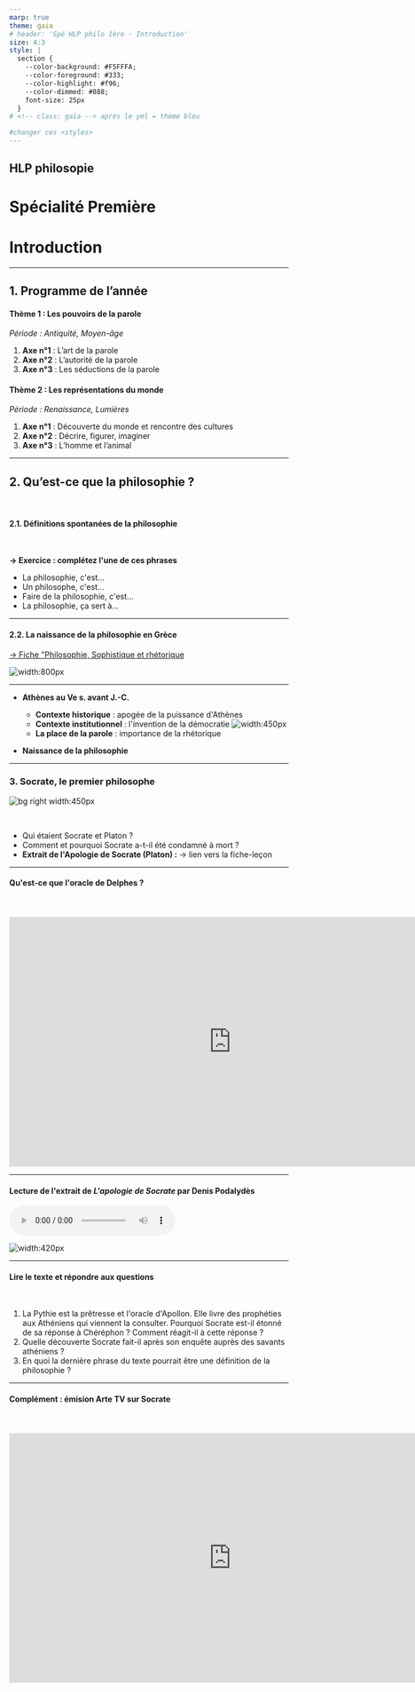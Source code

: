 ```yaml
---
marp: true
theme: gaia
# header: 'Spé HLP philo 1ère - Introduction'
size: 4:3
style: |
  section {
    --color-background: #F5FFFA;
    --color-foreground: #333;
    --color-highlight: #f96;
    --color-dimmed: #888;
    font-size: 25px
  }
# <!-- class: gaia --> après le yml = thème bleu

#changer ces <styles>
---
```




<!--
_backgroundColor: #708090
_color: #F5FFFA
-->

## HLP philosopie  <!-- fit -->
# Spécialité Première  <!-- fit -->
# Introduction  <!-- fit -->

---

<!-- paginate: true -->


## 1. Programme de l’année



#### Thème 1 : Les pouvoirs de la parole 
*Période : Antiquité, Moyen-âge*  


1) **Axe n°1** : L’art de la parole
2) **Axe n°2** : L’autorité de la parole
3) **Axe n°3** : Les séductions de la parole

#### Thème 2 : Les représentations du monde
*Période : Renaissance, Lumières*  

1) **Axe n°1** : Découverte du monde et rencontre des cultures
2) **Axe n°2** : Décrire, figurer, imaginer
3) **Axe n°3** : L’homme et l’animal

---
## 2. Qu’est-ce que la philosophie ? 
<br>

#### 2.1. Définitions spontanées de la philosophie

<br>

**→ Exercice : complétez l'une de ces phrases**

- La philosophie, c'est…
- Un philosophe, c'est…
- Faire de la philosophie, c'est…
- La philosophie, ça sert à…

---

#### 2.2. La naissance de la philosophie en Grèce
[→ Fiche "Philosophie, Sophistique et rhétorique](https://github.com/rollauda/hlp/blob/main/assets/pdf/Philosophie_rh%C3%A9torique.pdf)


![width:800px](../../assets/img/agora.jpeg)

---

- **Athènes au Ve s. avant J.-C.**

  * **Contexte historique** : apogée de la puissance d'Athènes
  * **Contexte institutionnel** : l'invention de la démocratie
  ![width:450px](../../assets/img/athenes.gif)
  * **La place de la parole** : importance de la rhétorique
* **Naissance de la philosophie**

---
### 3. Socrate, le premier philosophe

![bg right width:450px](../../assets/img/socrate.jpeg)

<br>

* Qui étaient Socrate et Platon ?
* Comment et pourquoi Socrate a-t-il été condamné à mort ?
* **Extrait de l'Apologie de Socrate (Platon) :** 
→ lien vers la fiche-leçon

---
<!--
_backgroundColor: black
_color: #F5FFFA
-->
#### Qu'est-ce que l'oracle de Delphes ?
<br>
<br>
<iframe width="800" height="450" src="https://www.youtube.com/embed/Wvdy0UQNO9E" title="YouTube video player" frameborder="0" allow="accelerometer; autoplay; clipboard-write; encrypted-media; gyroscope; picture-in-picture; web-share" allowfullscreen></iframe>

---
#### Lecture de l'extrait de *L'apologie de Socrate* par Denis Podalydès 

<audio src="../../assets/audio/Socrate.mp3" controls preload></audio>

![width:420px](../../assets/img/Apologie_Socrate.png)


---

#### Lire le texte et répondre aux questions

<br>

1. La Pythie est la prêtresse et l'oracle d'Apollon. Elle livre des prophéties aux Athéniens qui viennent la consulter. Pourquoi Socrate est-il étonné de sa réponse à Chéréphon ? Comment réagit-il à cette réponse ?
2. Quelle découverte Socrate fait-il après son enquête auprès des savants athéniens ?
3. En quoi la dernière phrase du texte pourrait être une définition de la philosophie ?

---
<!--
_backgroundColor: black
_color: #F5FFFA
-->
#### Complément : émision Arte TV sur Socrate
<br>
<br>
<iframe width="800" height="450" src="https://www.youtube.com/embed/A1ObiQfww5k" title="YouTube video player" frameborder="0" allow="accelerometer; autoplay; clipboard-write; encrypted-media; gyroscope; picture-in-picture; web-share" allowfullscreen></iframe>
